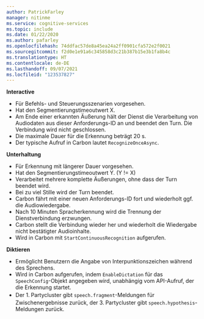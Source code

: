 ```yaml
---
author: PatrickFarley
manager: nitinme
ms.service: cognitive-services
ms.topic: include
ms.date: 01/22/2020
ms.author: pafarley
ms.openlocfilehash: 74ddfac57de8a45ea24a2ff0901cfa572e2f0021
ms.sourcegitcommit: f2d0e1e91a6c345858d3c21b387b15e3b1fa8b4c
ms.translationtype: HT
ms.contentlocale: de-DE
ms.lasthandoff: 09/07/2021
ms.locfileid: "123537827"
---
```

**Interactive**
- Für Befehls- und Steuerungsszenarien vorgesehen.
- Hat den Segmentierungstimeoutwert X.
- Am Ende einer erkannten Äußerung hält der Dienst die Verarbeitung von Audiodaten aus dieser Anforderungs-ID an und beendet den Turn. Die Verbindung wird nicht geschlossen.
- Die maximale Dauer für die Erkennung beträgt 20 s.
- Der typische Aufruf in Carbon lautet `RecognizeOnceAsync`.

**Unterhaltung**
- Für Erkennung mit längerer Dauer vorgesehen.
- Hat den Segmentierungstimeoutwert Y. (Y != X)
- Verarbeitet mehrere komplette Äußerungen, ohne dass der Turn beendet wird.
- Bei zu viel Stille wird der Turn beendet.
- Carbon fährt mit einer neuen Anforderungs-ID fort und wiederholt ggf. die Audiowiedergabe.
- Nach 10 Minuten Spracherkennung wird die Trennung der Dienstverbindung erzwungen.
- Carbon stellt die Verbindung wieder her und wiederholt die Wiedergabe nicht bestätigter Audioinhalte.
- Wird in Carbon mit `StartContinuousRecognition` aufgerufen.

**Diktieren**
- Ermöglicht Benutzern die Angabe von Interpunktionszeichen während des Sprechens.
- Wird in Carbon aufgerufen, indem `EnableDictation` für das `SpeechConfig`-Objekt angegeben wird, unabhängig vom API-Aufruf, der die Erkennung startet.
- Der 1.<sup> </sup>Partycluster gibt `speech.fragment`-Meldungen für Zwischenergebnisse zurück, der 3.<sup> </sup>Partycluster gibt `speech.hypothesis`-Meldungen zurück.